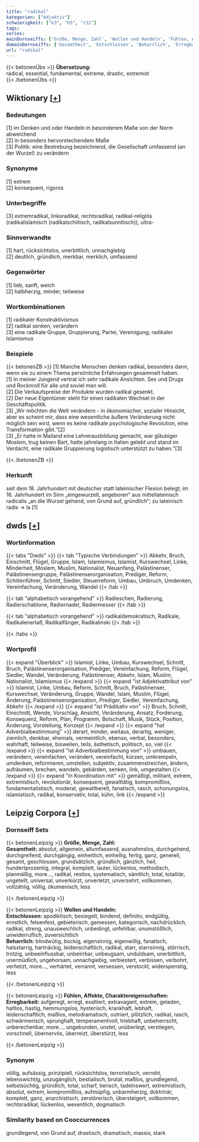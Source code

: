 ```yaml
---
title: "radikal"
kategorien: ["Adjektiv"]
schwierigkeit: ["k3", "h5", "r12"]
tags:
series:
mainDornseiffs: ['Größe, Menge, Zahl', 'Wollen und Handeln', 'Fühlen, Affekte, Charaktereigenschaften']
domainDornseiffs: ['Gesamtheit', 'Entschlossen', 'Beharrlich', 'Erregbarkeit']
url: "radikal"
---
```


{{< betonenÜbs >}}
**Übersetzung:**  
radical, essential, fundamental, extreme, drastic, extremist  
{{< /betonenÜbs >}}

## Wiktionary [[+](https://de.wiktionary.org/wiki/radikal)]

### Bedeutungen
[1] im Denken und oder Handeln in besonderem Maße von der Norm abweichend  
[2] in besonders hervorstechendem Maße  
[3] Politik: eine Bestrebung bezeichnend, die Gesellschaft umfassend (an der Wurzel) zu verändern  

### Synonyme
[1] extrem  
[2] konsequent, rigoros  

### Unterbegriffe
[3] extremradikal, linksradikal, rechtsradikal, radikal-religiös (radikalislamisch (radikalschiitisch, radikalsunnitisch)), ultra-  

### Sinnverwandte
[1] hart, rücksichtslos, unerbittlich, unnachgiebig  
[2] deutlich, gründlich, merkbar, merklich, umfassend  

### Gegenwörter
[1] lieb, sanft, weich  
[2] halbherzig, minder, teilweise  

### Wortkombinationen
[1] radikaler Konstruktivismus  
[2] radikal senken, verändern  
[3] eine radikale Gruppe, Gruppierung, Partei, Vereinigung; radikaler Islamismus  

### Beispiele
{{< betonenZB >}}
[1] Manche Menschen denken radikal, besonders dann, wenn sie zu einem Thema persönliche Erfahrungen gesammelt haben.  
[1] In meiner Jungend vertrat ich sehr radikale Ansichten. Sex und Drugs und Rocknroll für alle und soviel man will.  
[2] Die Verkaufspreise der Produkte wurden radikal gesenkt.  
[2] Der neue Eigentümer steht für einen radikalen Wechsel in der Geschäftspolitik.  
[3] „Wir möchten die Welt verändern - in ökonomischer, sozialer Hinsicht, aber es scheint mir, dass eine wesentliche äußere Veränderung nicht möglich sein wird, wenn es keine radikale psychologische Revolution, eine Transformation gibt.“[2]  
[3] „Er hatte in Mailand eine Lehrerausbildung gemacht, war gläubiger Moslem, trug keinen Bart, hatte jahrelang in Italien gelebt und stand im Verdacht, eine radikale Gruppierung logistisch unterstützt zu haben.“[3]  

{{< /betonenZB >}}
### Herkunft
seit dem 18. Jahrhundert mit deutscher statt lateinischer Flexion belegt; im 16. Jahrhundert im Sinn „eingewurzelt, angeboren“ aus mittellateinisch radicalis „an die Wurzel gehend, von Grund auf, gründlich“; zu lateinisch radix → la [1]  



## dwds [[+](https://www.dwds.de/wb/radikal)]

### Wortinformation
{{< tabs "Dwds" >}}
{{< tab "Typische Verbindungen" >}}
Abkehr, Bruch, Einschnitt, Flügel, Gruppe, Islam, Islamismus, Islamist, Kurswechsel, Linke, Minderheit, Moslem, Muslim, Nationalist, Neuanfang, Palästinenser, Palästinensergruppe, Palästinenserorganisation, Prediger, Reform, Schiitenführer, Schnitt, Siedler, Steuerreform, Umbau, Umbruch, Umdenken, Vereinfachung, Veränderung, Wandel
{{< /tab >}}

{{< tab "alphabetisch vorangehend" >}}
Radieschen, Radierung, Radierschablone, Radiernadel, Radiermesser
{{< /tab >}}

{{< tab "alphabetisch vorangehend" >}}
radikaldemokratisch, Radikale, Radikalenerlaß, Radikalfänger, Radikalinski
{{< /tab >}}

{{< /tabs >}}

### Wortprofil
{{< expand "Überblick" >}} Islamist, Linke, Umbau, Kurswechsel, Schnitt, Bruch, Palästinenserorganisation, Prediger, Vereinfachung, Reform, Flügel, Siedler, Wandel, Veränderung, Palästinenser, Abkehr, Islam, Muslim, Nationalist, Islamismus {{< /expand >}}
{{< expand "ist Adjektivattribut von" >}} Islamist, Linke, Umbau, Reform, Schnitt, Bruch, Palästinenser, Kurswechsel, Veränderung, Gruppe, Wandel, Islam, Muslim, Flügel, Änderung, Palästinenserorganisation, Prediger, Siedler, Vereinfachung, Abkehr {{< /expand >}}
{{< expand "ist Prädikativ von" >}} Bruch, Schnitt, Einschnitt, Wende, Vorschlag, Ansicht, Veränderung, Ansatz, Forderung, Konsequenz, Reform, Plan, Programm, Botschaft, Musik, Stück, Position, Änderung, Vorstellung, Konzept {{< /expand >}}
{{< expand "hat Adverbialbestimmung" >}} derart, minder, weitaus, derartig, weniger, ziemlich, denkbar, ehemals, vermeintlich, ebenso, verbal, besonders, wahrhaft, teilweise, bisweilen, teils, ästhetisch, politisch, so, viel {{< /expand >}}
{{< expand "ist Adverbialbestimmung von" >}} umbauen, verändern, vereinfachen, verändert, vereinfacht, kürzen, umkrempeln, umdenken, reformieren, umstellen, subjektiv, zusammenstreichen, ändern, aufräumen, brechen, wandeln, gebärden, senken, link, umgestalten {{< /expand >}}
{{< expand "in Koordination mit" >}} gemäßigt, militant, extrem, extremistisch, revolutionär, konsequent, gewalttätig, kompromißlos, fundamentalistisch, moderat, gewaltbereit, fanatisch, rasch, schonungslos, islamistisch, radikal, konservativ, total, kühn, link {{< /expand >}}

## Leipzig Corpora [[+](https://corpora.uni-leipzig.de/en/res?word=radikal&corpusId=deu_newscrawl-public_2018)]

### Dornseiff Sets
{{< betonenLeipzig >}}
**Größe, Menge, Zahl:**  
**Gesamtheit:** absolut, allgemein, allumfassend, ausnahmslos, durchgehend, durchgreifend, durchgängig, einheitlich, einhellig, fertig, ganz, generell, gesamt, geschlossen, grundsätzlich, gründlich, gänzlich, heil, hundertprozentig, integral, komplett, lauter, lückenlos, methodisch, planmäßig, more..., radikal, restlos, systematisch, sämtlich, total, totalitär, ungeteilt, universal, unverkürzt, unverletzt, unversehrt, vollkommen, vollzählig, völlig, ökumenisch, less  

{{< /betonenLeipzig >}}


{{< betonenLeipzig >}}
**Wollen und Handeln:**  
**Entschlossen:** apodiktisch, besiegelt, bindend, definitiv, endgültig, ernstlich, felsenfest, gebieterisch, gemessen, kategorisch, nachdrücklich, radikal, streng, unausweichlich, unbedingt, unfehlbar, unumstößlich, unwiderruflich, zuversichtlich  
**Beharrlich:** blindwütig, bockig, eigensinnig, eigenwillig, fanatisch, halsstarrig, hartnäckig, leidenschaftlich, radikal, starr, starrsinnig, störrisch, trotzig, unbeeinflussbar, unbeirrbar, unbeugsam, unduldsam, unerbittlich, unermüdlich, ungehorsam, unnachgiebig, verbiestert, verbissen, verbohrt, verhetzt, more..., verhärtet, verrannt, versessen, verstockt, widerspenstig, less  

{{< /betonenLeipzig >}}


{{< betonenLeipzig >}}
**Fühlen, Affekte, Charaktereigenschaften:**  
**Erregbarkeit:** aufgeregt, erregt, exaltiert, extravagant, extrem, geladen, haltlos, hastig, hemmungslos, hysterisch, krankhaft, lebhaft, leidenschaftlich, maßlos, melodramatisch, outriert, plötzlich, radikal, rasch, schwärmerisch, sprunghaft, temperamentvoll, triebhaft, unbeherrscht, unberechenbar, more..., ungebunden, unstet, unüberlegt, verstiegen, vorschnell, übernervös, überreizt, überstürzt, less  

{{< /betonenLeipzig >}}

### Synonym
völlig, aufsässig, prinzipiell, rücksichtslos, terroristisch, verroht, lebenswichtig, unzugänglich, bestialisch, brutal, maßlos, grundlegend, selbstsüchtig, gründlich, total, scharf, tierisch, tadelnswert, extremistisch, absolut, extrem, kompromißlos, aufmüpfig, unbarmherzig, doktrinär, komplett, ganz, anarchistisch, zerstörerisch, übersteigert, vollkommen, rechtsradikal, lückenlos, wesentlich, dogmatisch


### Similarity based on Cooccurrences
grundlegend, von Grund auf, drastisch, dramatisch, massiv, stark

